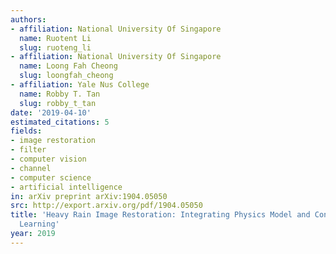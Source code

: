 ```yaml
---
authors:
- affiliation: National University Of Singapore
  name: Ruotent Li
  slug: ruoteng_li
- affiliation: National University Of Singapore
  name: Loong Fah Cheong
  slug: loongfah_cheong
- affiliation: Yale Nus College
  name: Robby T. Tan
  slug: robby_t_tan
date: '2019-04-10'
estimated_citations: 5
fields:
- image restoration
- filter
- computer vision
- channel
- computer science
- artificial intelligence
in: arXiv preprint arXiv:1904.05050
src: http://export.arxiv.org/pdf/1904.05050
title: 'Heavy Rain Image Restoration: Integrating Physics Model and Conditional Adversarial
  Learning'
year: 2019
---
```

